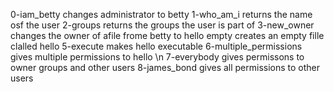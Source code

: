0-iam_betty changes administrator to betty
1-who_am_i returns the name osf the user
2-groups returns the groups the user is part of
3-new_owner changes the owner of afile frome betty to hello
empty creates an empty fille clalled hello
5-execute makes hello executable
6-multiple_permissions gives multiple permissions to hello
\n 7-everybody gives permissons to owner groups and other users
8-james_bond gives all permissions to other users
